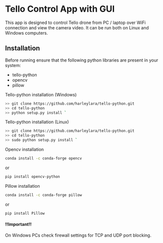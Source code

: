 # Tello Control App with GUI

This app is designed to control Tello drone from PC / laptop over WiFi connection and view the camera video. It can be run both on Linux and Windows computers.

##  Installation
Before running ensure that the following python libraries are present in your system:
- tello-python
- opencv
- pillow

Tello-python installation (Windows)

```bash
>> git clone https://github.com/harleylara/tello-python.git
>> cd tello-python
>> python setup.py install `
```
Tello-python installation (Linux)

```bash
>> git clone https://github.com/harleylara/tello-python.git
>> cd tello-python
>> sudo python setup.py install `
```
Opencv installation
```bash
conda install -c conda-forge opencv 
```
or
```bash
pip install opencv-python
```

Pillow installation
```bash
conda install -c conda-forge pillow
```
or
```bash
pip install Pillow
```
#### !!Important!!
On Windows PCs check firewall settings for TCP and UDP port blocking.